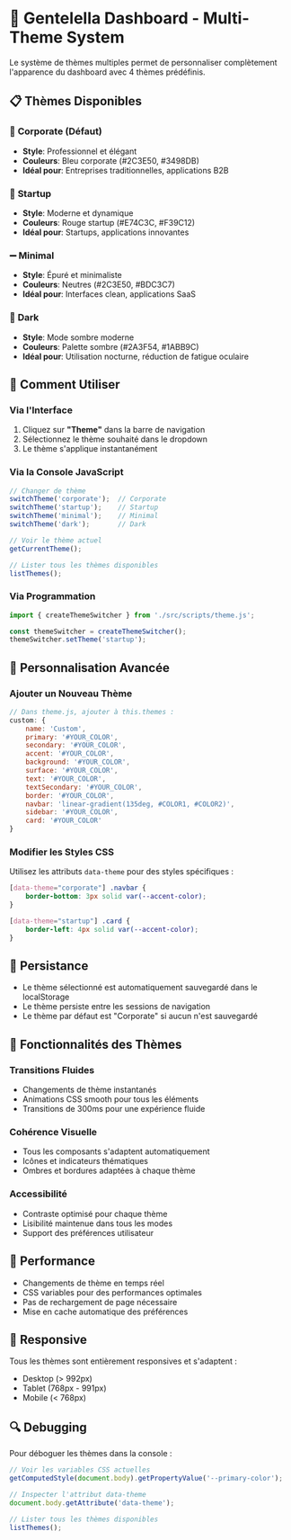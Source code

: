 # 🎨 Gentelella Dashboard - Multi-Theme System

Le système de thèmes multiples permet de personnaliser complètement l'apparence du dashboard avec 4 thèmes prédéfinis.

## 📋 Thèmes Disponibles

### 🏢 **Corporate** (Défaut)
- **Style**: Professionnel et élégant
- **Couleurs**: Bleu corporate (#2C3E50, #3498DB)
- **Idéal pour**: Entreprises traditionnelles, applications B2B

### 🚀 **Startup**
- **Style**: Moderne et dynamique
- **Couleurs**: Rouge startup (#E74C3C, #F39C12)
- **Idéal pour**: Startups, applications innovantes

### ➖ **Minimal**
- **Style**: Épuré et minimaliste
- **Couleurs**: Neutres (#2C3E50, #BDC3C7)
- **Idéal pour**: Interfaces clean, applications SaaS

### 🌙 **Dark**
- **Style**: Mode sombre moderne
- **Couleurs**: Palette sombre (#2A3F54, #1ABB9C)
- **Idéal pour**: Utilisation nocturne, réduction de fatigue oculaire

## 🎯 Comment Utiliser

### Via l'Interface
1. Cliquez sur **"Theme"** dans la barre de navigation
2. Sélectionnez le thème souhaité dans le dropdown
3. Le thème s'applique instantanément

### Via la Console JavaScript
```javascript
// Changer de thème
switchTheme('corporate');  // Corporate
switchTheme('startup');    // Startup
switchTheme('minimal');    // Minimal
switchTheme('dark');       // Dark

// Voir le thème actuel
getCurrentTheme();

// Lister tous les thèmes disponibles
listThemes();
```

### Via Programmation
```javascript
import { createThemeSwitcher } from './src/scripts/theme.js';

const themeSwitcher = createThemeSwitcher();
themeSwitcher.setTheme('startup');
```

## 🔧 Personnalisation Avancée

### Ajouter un Nouveau Thème
```javascript
// Dans theme.js, ajouter à this.themes :
custom: {
    name: 'Custom',
    primary: '#YOUR_COLOR',
    secondary: '#YOUR_COLOR',
    accent: '#YOUR_COLOR',
    background: '#YOUR_COLOR',
    surface: '#YOUR_COLOR',
    text: '#YOUR_COLOR',
    textSecondary: '#YOUR_COLOR',
    border: '#YOUR_COLOR',
    navbar: 'linear-gradient(135deg, #COLOR1, #COLOR2)',
    sidebar: '#YOUR_COLOR',
    card: '#YOUR_COLOR'
}
```

### Modifier les Styles CSS
Utilisez les attributs `data-theme` pour des styles spécifiques :
```css
[data-theme="corporate"] .navbar {
    border-bottom: 3px solid var(--accent-color);
}

[data-theme="startup"] .card {
    border-left: 4px solid var(--accent-color);
}
```

## 💾 Persistance

- Le thème sélectionné est automatiquement sauvegardé dans le localStorage
- Le thème persiste entre les sessions de navigation
- Le thème par défaut est "Corporate" si aucun n'est sauvegardé

## 🎨 Fonctionnalités des Thèmes

### Transitions Fluides
- Changements de thème instantanés
- Animations CSS smooth pour tous les éléments
- Transitions de 300ms pour une expérience fluide

### Cohérence Visuelle
- Tous les composants s'adaptent automatiquement
- Icônes et indicateurs thématiques
- Ombres et bordures adaptées à chaque thème

### Accessibilité
- Contraste optimisé pour chaque thème
- Lisibilité maintenue dans tous les modes
- Support des préférences utilisateur

## 🚀 Performance

- Changements de thème en temps réel
- CSS variables pour des performances optimales
- Pas de rechargement de page nécessaire
- Mise en cache automatique des préférences

## 📱 Responsive

Tous les thèmes sont entièrement responsives et s'adaptent :
- Desktop (> 992px)
- Tablet (768px - 991px)
- Mobile (< 768px)

## 🔍 Debugging

Pour déboguer les thèmes dans la console :
```javascript
// Voir les variables CSS actuelles
getComputedStyle(document.body).getPropertyValue('--primary-color');

// Inspecter l'attribut data-theme
document.body.getAttribute('data-theme');

// Lister tous les thèmes disponibles
listThemes();
```
